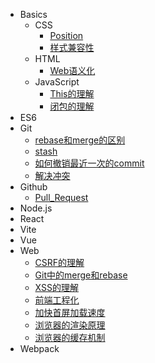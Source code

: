 - Basics
  - CSS
    - [Position](/md/Basics/CSS/Position.md)
    - [样式兼容性](/md/Basics/CSS/样式兼容性.md)
  - HTML
    - [Web语义化](/md/Basics/HTML/Web语义化.md)
  - JavaScript
    - [This的理解](/md/Basics/JavaScript/This的理解.md)
    - [闭包的理解](/md/Basics/JavaScript/闭包的理解.md)
- ES6
- Git
  - [rebase和merge的区别](/md/Git/rebase和merge的区别.md)
  - [stash](/md/Git/stash.md)
  - [如何撤销最近一次的commit](/md/Git/如何撤销最近一次的commit.md)
  - [解决冲突](/md/Git/解决冲突.md)
- Github
  - [Pull_Request](/md/Github/Pull_Request.md)
- Node.js
- React
- Vite
- Vue
- Web
  - [CSRF的理解](/md/Web/CSRF的理解.md)
  - [Git中的merge和rebase](/md/Web/Git中的merge和rebase.md)
  - [XSS的理解](/md/Web/XSS的理解.md)
  - [前端工程化](/md/Web/前端工程化.md)
  - [加快首屏加载速度](/md/Web/加快首屏加载速度.md)
  - [浏览器的渲染原理](/md/Web/浏览器的渲染原理.md)
  - [浏览器的缓存机制](/md/Web/浏览器的缓存机制.md)
- Webpack

